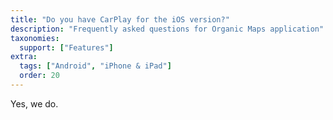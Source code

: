 ```yaml
---
title: "Do you have CarPlay for the iOS version?"
description: "Frequently asked questions for Organic Maps application"
taxonomies:
  support: ["Features"]
extra:
  tags: ["Android", "iPhone & iPad"]
  order: 20
---
```


Yes, we do.
